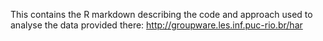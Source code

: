 This contains the R markdown describing the code and approach used to analyse the data provided there: 
http://groupware.les.inf.puc-rio.br/har
